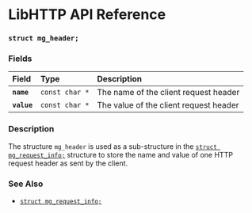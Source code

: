 # LibHTTP API Reference

### `struct mg_header;`

### Fields

| Field | Type | Description |
| :--- | :--- | :--- |
|**`name`**|`const char *`| The name of the client request header |
|**`value`**|`const char *`| The value of the client request header |

### Description

The structure `mg_header` is used as a sub-structure in the [`struct mg_request_info;`](mg_request_info.md) structure to store the name and value of one HTTP request header as sent by the client.

### See Also

* [`struct mg_request_info;`](mg_request_info.md)
